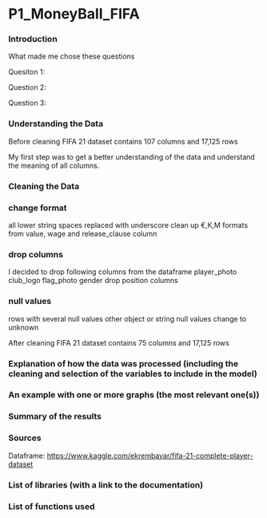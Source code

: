 # P1_MoneyBall_FIFA

### Introduction

What made me chose these questions

Quesiton 1: 

Question 2:

Question 3:

### Understanding the Data

Before cleaning FIFA 21 dataset contains 107 columns and 17,125 rows

My first step was to get a better understanding of the data and understand the meaning of all columns.

### Cleaning the Data

### change format
all lower string
spaces replaced with underscore
clean up €,K,M formats from value, wage and release_clause column

### drop columns
I decided to drop following columns from the dataframe
player_photo
club_logo
flag_photo
gender
drop position columns

### null values
rows with several null values
other object or string null values change to unknown

After cleaning FIFA 21 dataset contains 75 columns and 17,125 rows

### Explanation of how the data was processed (including the cleaning and selection of the variables to include in the model)

### An example with one or more graphs (the most relevant one(s))

### Summary of the results

### Sources

Dataframe: https://www.kaggle.com/ekrembayar/fifa-21-complete-player-dataset

### List of libraries (with a link to the documentation)

### List of functions used
